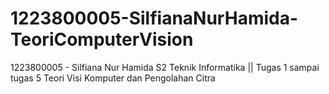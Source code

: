 # 1223800005-SilfianaNurHamida-TeoriComputerVision
1223800005 - Silfiana Nur Hamida S2 Teknik Informatika ||
Tugas 1 sampai tugas 5 Teori Visi Komputer dan Pengolahan Citra
